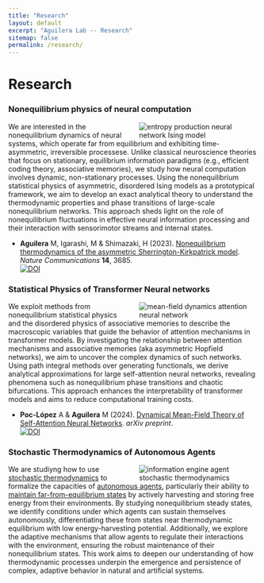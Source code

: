 ```yaml
---
title: "Research"
layout: default
excerpt: "Aguilera Lab -- Research"
sitemap: false
permalink: /research/
---
```


# Research


### Nonequilibrium physics of neural computation

<img class="img-fluid" src="https://lab.maguilera.net/images/research/entropy_production.png" style="padding-left: 20px; max-width: 240px" alt="entropy production neural network Ising model" align="right" />

We are interested in the nonequilibrium dynamics of neural systems, which operate far from equilibrium and exhibiting time-asymmetric, irreversible processese. Unlike classical neuroscience theories that focus on stationary, equilibrium information paradigms (e.g., efficient coding theory, associative memories), we study how neural computation involves dynamic, non-stationary processes. Using the nonequilibrium statistical physics of asymmetric, disordered Ising models as a prototypical framework, we aim to develop an exact analytical theory to understand the thermodynamic properties and phase transitions of large-scale nonequilibrium networks. This approach sheds light on the role of nonequilibrium fluctuations in effective neural information processing and their interaction with sensorimotor streams and internal states.

* **Aguilera** M, Igarashi, M & Shimazaki, H (2023). [Nonequilibrium thermodynamics of the asymmetric Sherrington-Kirkpatrick model](https://www.nature.com/articles/s41467-023-39107-y). _Nature Communications_ **14**, 3685.\
[![DOI](https://img.shields.io/badge/DOI-10.1038/s41467--023--39107--y-lightgreen.svg)](https://doi.org/10.1038/s41467-023-39107-y)

### Statistical Physics of Transformer Neural networks

<img class="img-fluid" src="https://lab.maguilera.net/images/research/attractor_attention.png" style="padding-left: 20px; max-width: 240px" alt="mean-field dynamics attention neural network" align="right" />

We exploit methods from nonequilibrium statistical physics and the disordered physics of associative memories to describe the macroscopic variables that guide the behavior of attention mechanisms in transformer models. By investigating the relationship between attention mechanisms and associative memories (aka asymmetric Hopfield networks), we aim to uncover the complex dynamics of such networks. Using path integral methods over generating functionals, we derive analytical approximations for large self-attention neural networks, revealing phenomena such as nonequilibrium phase transitions and chaotic bifurcations. This approach enhances the interpretability of transformer models and aims to reduce computational training costs.

* **Poc-López** A & **Aguilera** M (2024). [Dynamical Mean-Field Theory of Self-Attention Neural Networks](https://arxiv.org/abs/2406.07247). _arXiv preprint_.\
[![DOI](https://img.shields.io/badge/DOI-10.48550/arXiv.2406.07247--y-lightgreen.svg)](https://doi.org/10.48550/arXiv.2406.07247)

### Stochastic Thermodynamics of Autonomous Agents

<img class="img-fluid" src="https://lab.maguilera.net/images/research/information-engine.png" style="padding-left: 20px; max-width: 240px" alt="information engine agent stochastic thermodynamics" align="right" />

We are studiyng how to use [stochastic thermodynamics](https://en.wikipedia.org/wiki/Stochastic_thermodynamics) to formalize the capacities of [autonomous agents](https://journals.sagepub.com/doi/10.1177/1059712309343819), particularly their ability to [maintain far-from-equilibrium states](https://www.lehigh.edu/~mhb0/autfuncrep.html) by actively harvesting and storing free energy from their environments. By studying nonequilibrium steady states, we identify conditions under which agents can sustain themselves autonomously, differentiating these from states near thermodynamic equilibrium with low energy-harvesting potential. Additionally, we explore the adaptive mechanisms that allow agents to regulate their interactions with the environment, ensuring the robust maintenance of their nonequilibrium states. This work aims to deepen our understanding of how thermodynamic processes underpin the emergence and persistence of complex, adaptive behavior in natural and artificial systems.


